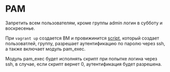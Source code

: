 # PAM
Запретить всем пользователям, кроме группы admin логин в субботу и воскресенье.

При `vagrant up` создается ВМ и провижинится [script](script.sh), который создает пользоватлей, группу, разрешает аутентификацию по паролю через ssh, а также включает модуль pam_exec.

Модуль pam_exec будет исполнять скрипт при попытке логина через ssh, в случае, если скрипт вернет 0, аутентификация будет разрешена.
